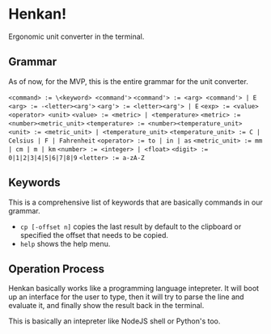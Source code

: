 # Henkan!

Ergonomic unit converter in the terminal.

## Grammar

As of now, for the MVP, this is the entire grammar for the unit converter.

`<command> := \<keyword> <command'>`
`<command'> := <arg> <command'> | E`
`<arg> := -<letter><arg'>`
`<arg'> := <letter><arg'> | E`
`<exp> := <value> <operator> <unit>`
`<value> := <metric> | <temperature>`
`<metric> := <number><metric_unit>`
`<temperature> := <number><temperature_unit>`
`<unit> := <metric_unit> | <temperature_unit>`
`<temperature_unit> := C | Celsius | F | Fahrenheit`
`<operator> := to | in | as`
`<metric_unit> := mm | cm | m | km`
`<number> := <integer> | <float>`
`<digit> := 0|1|2|3|4|5|6|7|8|9`
`<letter> := a-zA-Z`

## Keywords

This is a comprehensive list of keywords that are basically commands in our grammar.

-   `cp [-offset n]` copies the last result by default to the clipboard or specified the offset that needs to be copied.
-   `help` shows the help menu.

## Operation Process

Henkan basically works like a programming language intepreter. It will boot up an interface for the user to type,
then it will try to parse the line and evaluate it, and finally show the result back in the terminal.

This is basically an intepreter like NodeJS shell or Python's too.
